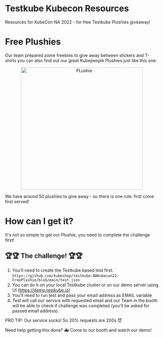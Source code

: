 # Testkube Kubecon Resources

Resources for KubeCon NA 2022 - for free Testkube Plushies giveaway! 

# Free Plushies

Our team prepared some freebies to give away between stickers and T-shirts you can also find out our great Kubepeople Plushies
just like this one: 

<div style="text-align:center">
<img src="https://user-images.githubusercontent.com/30776/197131660-30f0ba47-7134-4530-9ab5-54dad7cea705.jpg" title="PLushie" style="width:400px">
</div>

We have around 50 plushies to give away - so there is one rule: first come first served!


# How can I get it? 

It's not so simple to get our Plushie, you need to complete the challenge first! 

## 🏆🏆 The challenge! 🏆🏆

1. You'll need to create the Testkube based test first. `https://github.com/kubeshop/testkube-NAKubecon22-FreePlushie/blob/main/test.json`
2. You can do it on your local Testkube cluster 
   or on our demo server using UI (https://demo.testkube.io)
3. You'll need to run test and pass your email address as EMAIL variable
4. Test will call our service with requested email and our Team in the booth will be able to check if challenge was completed (you'll be asked for passed email address).

PRO TIP: Our service sucks! So 20% requests are 200s 😈

Need help getting this done? 🚑 Come to our booth and watch our demo!
